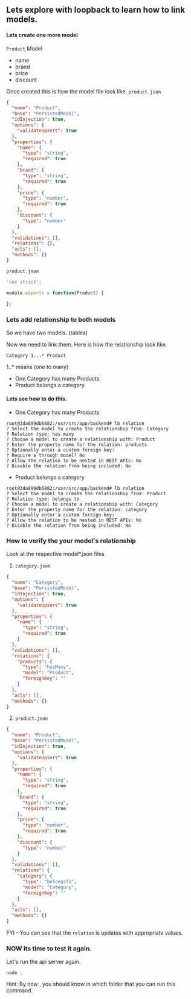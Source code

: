 ## Lets explore with loopback to learn how to link models.

#### Lets create one more model

`Product` Model
- name
- brand
- price
- discount

Once created this is how the model file look like.
`product.json`
```json
{
  "name": "Product",
  "base": "PersistedModel",
  "idInjection": true,
  "options": {
    "validateUpsert": true
  },
  "properties": {
    "name": {
      "type": "string",
      "required": true
    },
    "brand": {
      "type": "string",
      "required": true
    },
    "price": {
      "type": "number",
      "required": true
    },
    "discount": {
      "type": "number"
    }
  },
  "validations": [],
  "relations": {},
  "acls": [],
  "methods": {}
}

```

`product.json`

```js
'use strict';

module.exports = function(Product) {

};

```


### Lets add relationship to both models
So we have two models. (tables)

Now we need to link them. Here is how the relationship look like.

```
Category 1...* Product
```
1..* means (one to many)

- One Category has many Products
- Product belongs a category

#### Lets see how to do this.

- One Category has many Products
```
root@3da899db6882:/usr/src/app/backend# lb relation 
? Select the model to create the relationship from: Category
? Relation type: has many
? Choose a model to create a relationship with: Product
? Enter the property name for the relation: products
? Optionally enter a custom foreign key: 
? Require a through model? No
? Allow the relation to be nested in REST APIs: No
? Disable the relation from being included: No

```

- Product belongs a category

```
root@3da899db6882:/usr/src/app/backend# lb relation
? Select the model to create the relationship from: Product
? Relation type: belongs to
? Choose a model to create a relationship with: Category
? Enter the property name for the relation: category
? Optionally enter a custom foreign key: 
? Allow the relation to be nested in REST APIs: No
? Disable the relation from being included: No

```

### How to verify the your model's relationship

Look at the respective model*.json files

1. `category.json`
```json
{
  "name": "Category",
  "base": "PersistedModel",
  "idInjection": true,
  "options": {
    "validateUpsert": true
  },
  "properties": {
    "name": {
      "type": "string",
      "required": true
    }
  },
  "validations": [],
  "relations": {
    "products": {
      "type": "hasMany",
      "model": "Product",
      "foreignKey": ""
    }
  },
  "acls": [],
  "methods": {}
}

```

2. `product.json`
```json
{
  "name": "Product",
  "base": "PersistedModel",
  "idInjection": true,
  "options": {
    "validateUpsert": true
  },
  "properties": {
    "name": {
      "type": "string",
      "required": true
    },
    "brand": {
      "type": "string",
      "required": true
    },
    "price": {
      "type": "number",
      "required": true
    },
    "discount": {
      "type": "number"
    }
  },
  "validations": [],
  "relations": {
    "category": {
      "type": "belongsTo",
      "model": "Category",
      "foreignKey": ""
    }
  },
  "acls": [],
  "methods": {}
}

```

FYI - You can see that the `relation` is updates with appropriate values.

### NOW its time to test it again.

Let's run the api server again.
```
node .
```
Hint: By now , you should know in which folder that you can run this command.